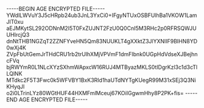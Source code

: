 -----BEGIN AGE ENCRYPTED FILE-----
YWdlLWVuY3J5cHRpb24ub3JnL3YxCi0+IFgyNTUxOSBFUlhBa1VKOW1LamJlT0xu
aEJMKytSL292ODNnM2I5T0FxZUJNT2FzU0Q0CnI5M3RHc2p0RFRSQWJUUHIrcjQ3
dnNtTHB1NGZqT2ZZNFYveHN5Qm83NUUKLT4gXXktZ3JlYXNlIF9BIHN8YD0wXj4K
ZVpFbUtGemJrTHdCRU1rb2trUlhXMjVPVmF1dmFIbnk0UGpHdVdseXJBejhncFVq
bjRWYmR0L1NLcXYzSXhmWApxcW16RUJ4MTByazMKLS0tIDgrKzl3c1d3cTlLQlNK
MTdkc2F5T3Fwc0k5WFVBY1BxK3RId1haUTdNYTgKUegR99M31xSEj3Q3NiKHyqJl
o2i0LTrinLYz80WGtHUF44HXMFmlMceuj67KOiIGgwmHhy8P2PK+fis=
-----END AGE ENCRYPTED FILE-----
